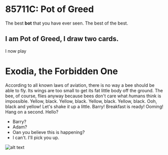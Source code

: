 # 85711C: Pot of Greed
The best **bot** that you have ever seen. The best of the best.



## I am Pot of Greed, I draw two cards.
I now play

# Exodia, the Forbidden One



According to all known la*w*s
of av*i*ation,
there is no way a bee
should be able to f*l*y.
Its wings are too small to get
its fat little bo*d*y off the ground.
The bee, of course, flies anyway
because bees don't care
what *hu*mans thi*n*k is impossible.
Yellow, black. Yellow, black.
Yellow, black. Yellow, black.
Ooh, black a*n*d yellow!
Let's shake i*t* up a little.
Barry! Breakfast is ready!
Ooming!
Hang on a second.
Hello?
- Barry?
- Adam?
- Oan you believe this is happening?
- I can't. I'll pick you up.

![alt text]([http://url/to/img.png](https://thf.bing.com/th/id/OIP.ODYdksE3vJMNIPPvpXLnIAHaEK?w=289&h=180&c=7&r=0&o=7&cb=thfc1&dpr=1.5&pid=1.7&rm=3))
  
